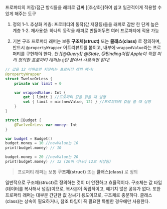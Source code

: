 프로퍼티의 저장/접근 방식들을 래퍼로 감싸 [[추상화]]하여 쉽고 일관적이게 적용할 수 있게 해주는 도구

1. 정의
	1-1. 추상화 계층: 프로퍼티의 동작(값 저장등)들을 래퍼로 감싼 한 단계 높은 계층
	1-2. 재사용성: 하나의 동작을 래퍼로 만들어두면 여러 프로퍼티에 적용 가능

2. 기본 구조
	프로퍼티 래퍼는 보통 **구조체(struct)** 또는 **클래스(class)** 로 정의하며,
	반드시 `@propertyWrapper` 어트리뷰트를 붙이고,
	내부에 `wrappedValue`라는 프로퍼티를 구현해야 한다.
	*단 [[@Query]] @State, @Binding처럼 Apple이 직접 미리 정의한 프로퍼티 래퍼는 `@`만 붙여서 사용하면 된다!*

```swift
// 값을 12 이하로만 저장하는 프로퍼티 래퍼 예시!
@propertyWrapper
struct TwelveOrLess {
    private var limit = 0

    var wrappedValue: Int {
        get { limit } //프로퍼티 값을 읽을 때 실행
        set { limit = min(newValue, 12) } //프로퍼티에 값을 쓸 때 실행
    }
}

struct Budget {
    @TwelveOrLess var money: Int
}

var budget = Budget()
budget.money = 10 //newValue는 10
print(budget.money) // 10

budget.money = 20 //newValue는 20
print(budget.money) // 12 (20이 아니라 12로 저장됨)
```



>프로퍼티 래퍼는 보통 **구조체(struct)** 또는 **클래스(class)** 로 정의

일반적으로 구조체(struct)로 정의하는 것이 더 안전하고 효율적이다. 구조체는 값 타입(데이터를 복사해서 넘김)이므로, 복사본이 독립적이고, 예기치 않은 공유가 없다. 또한 프로퍼티 래퍼는 대부분 간단한 값 감싸기 용도이므로, 구조체로 충분하다.
클래스(class)는 상속이 필요하거나, 참조 타입이 꼭 필요한 특별한 경우에만 사용한다.